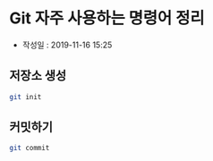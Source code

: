 # Git 자주 사용하는 명령어 정리

- 작성일 : 2019-11-16 15:25

## 저장소 생성

```sh
git init
```

## 커밋하기

```sh
git commit
```
